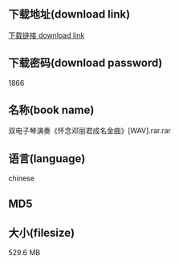 ## 下载地址(download link)
[下载链接 download link](https://voluble-croquembouche-d321dc.netlify.app/?s=%E5%8F%8C%E7%94%B5%E5%AD%90%E7%90%B4%E6%BC%94%E5%A5%8F%E3%80%8A%E6%80%80%E5%BF%B5%E9%82%93%E4%B8%BD%E5%90%9B%E6%88%90%E5%90%8D%E9%87%91%E6%9B%B2%E3%80%8B%5BWAV%5D.rar)

## 下载密码(download password)
1866

## 名称(book name)
双电子琴演奏《怀念邓丽君成名金曲》[WAV].rar.rar

## 语言(language)
chinese

## MD5


## 大小(filesize)
529.6 MB
